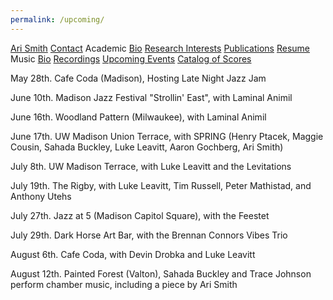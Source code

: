 ```yaml
---
permalink: /upcoming/
---
```


<div class="sidenav">
  <a href="../">Ari Smith</a>
  <a href="../contact">Contact</a>
  <atitle>Academic</atitle>
  <a href="../academic-bio"><asub>Bio</asub></a>
  <a href="../research-interests"><asub>Research Interests</asub></a>
  <a href="../publications"><asub>Publications</asub></a>
  <a href="../Ari Smith Resume as of 2022-02-11.pdf" download><asub>Resume</asub></a>
  <atitle>Music</atitle>
  <a href="../music-bio"><asub>Bio</asub></a>
  <a href="../recordings"><asub>Recordings</asub></a>
  <a href="../upcoming"><asub>Upcoming Events</asub></a>
  <a href="../catalog-of-works"><asub>Catalog of Scores</asub></a>
</div>


May 28th. Cafe Coda (Madison), Hosting Late Night Jazz Jam

June 10th. Madison Jazz Festival "Strollin' East", with Laminal Animil

June 16th. Woodland Pattern (Milwaukee), with Laminal Animil

June 17th. UW Madison Union Terrace, with SPRING (Henry Ptacek, Maggie Cousin, Sahada Buckley, Luke Leavitt, Aaron Gochberg, Ari Smith)

July 8th. UW Madison Terrace, with Luke Leavitt and the Levitations

July 19th. The Rigby, with Luke Leavitt, Tim Russell, Peter Mathistad, and Anthony Utehs

July 27th. Jazz at 5 (Madison Capitol Square), with the Feestet

July 29th. Dark Horse Art Bar, with the Brennan Connors Vibes Trio

August 6th. Cafe Coda, with Devin Drobka and Luke Leavitt

August 12th. Painted Forest (Valton), Sahada Buckley and Trace Johnson perform chamber music, including a piece by Ari Smith
